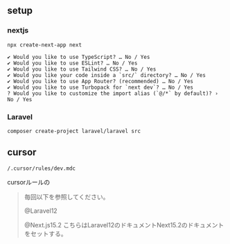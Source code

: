 ## setup
### nextjs

```
npx create-next-app next

✔ Would you like to use TypeScript? … No / Yes
✔ Would you like to use ESLint? … No / Yes
✔ Would you like to use Tailwind CSS? … No / Yes
✔ Would you like your code inside a `src/` directory? … No / Yes
✔ Would you like to use App Router? (recommended) … No / Yes
✔ Would you like to use Turbopack for `next dev`? … No / Yes
? Would you like to customize the import alias (`@/*` by default)? › No / Yes
```

### Laravel
```
composer create-project laravel/laravel src
```

## cursor 
`/.cursor/rules/dev.mdc`

cursorルールの
> 毎回以下を参照してください。
>
> @Laravel12
>
> @Next.js15.2
こちらはLaravel12のドキュメントNext15.2のドキュメントをセットする。
